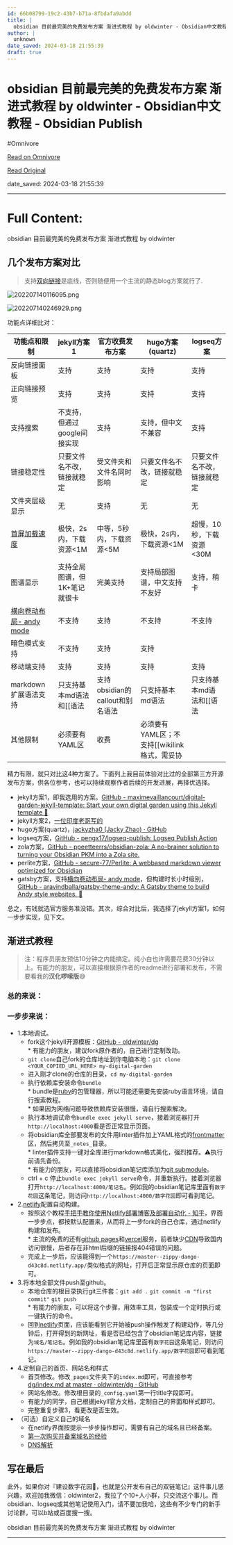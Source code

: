 ```yaml
---
id: 66b08799-19c2-43b7-b71a-8fbdafa9abdd
title: |
  obsidian 目前最完美的免费发布方案 渐进式教程 by oldwinter - Obsidian中文教程 - Obsidian Publish
author: |
  unknown
date_saved: 2024-03-18 21:55:39
draft: true
---
```


# obsidian 目前最完美的免费发布方案 渐进式教程 by oldwinter - Obsidian中文教程 - Obsidian Publish
#Omnivore

[Read on Omnivore](https://omnivore.app/me/obsidian-by-oldwinter-obsidian-obsidian-publish-18e546bdd91)

[Read Original](https://publish.obsidian.md/chinesehelp/01+2021%E6%96%B0%E6%95%99%E7%A8%8B/obsidian+%E7%9B%AE%E5%89%8D%E6%9C%80%E5%AE%8C%E7%BE%8E%E7%9A%84%E5%85%8D%E8%B4%B9%E5%8F%91%E5%B8%83%E6%96%B9%E6%A1%88+%E6%B8%90%E8%BF%9B%E5%BC%8F%E6%95%99%E7%A8%8B+by+oldwinter)

date_saved: 2024-03-18 21:55:39


--- 

# Full Content: 

obsidian 目前最完美的免费发布方案 渐进式教程 by oldwinter

## 几个发布方案对比 

> 支持[双向链接](https://publish.obsidian.md/chinesehelp/01+2021%E6%96%B0%E6%95%99%E7%A8%8B/%E5%8F%8C%E5%90%91%E9%93%BE%E6%8E%A5)是底线，否则随便用一个主流的静态blog方案就行了.

![202207140116095.png](https://proxy-prod.omnivore-image-cache.app/0x0,sB2c2r36IfMKkbHtu6jjF_RApi_Tp-VImaq7hkSynXlU/https://my-public-pic.oss-cn-hangzhou.aliyuncs.com/202207140116095.png)

![202207140246929.png](https://proxy-prod.omnivore-image-cache.app/0x0,srTUW51q-0tQb6oUpQEWncsnws4smvbhHwIrflrUXH9I/https://my-public-pic.oss-cn-hangzhou.aliyuncs.com/202207140246929.png)

功能点详细比对：

| 功能点和限制                                                                                                                         | jekyll方案1         | 官方收费发布方案                | hugo方案(quartz)                  | logseq方案         |
| ------------------------------------------------------------------------------------------------------------------------------ | ----------------- | ----------------------- | ------------------------------- | ---------------- |
| 反向链接面板                                                                                                                         | 支持                | 支持                      | 支持                              | 支持               |
| 正向链接预览                                                                                                                         | 支持                | 支持                      | 支持                              | 支持               |
| 支持搜索                                                                                                                           | 不支持，但通过google间接实现 | 支持                      | 支持，但中文不兼容                       | 支持               |
| 链接稳定性                                                                                                                          | 只要文件名不改，链接就稳定     | 受文件夹和文件名同时影响            | 只要文件名不改，链接就稳定                   | 只要文件名不改，链接就稳定    |
| 文件夹层级显示                                                                                                                        | 无                 | 支持                      | 无                               | 无                |
| [首屏加载速度](https://publish.obsidian.md/chinesehelp/%E9%A6%96%E5%B1%8F%E5%8A%A0%E8%BD%BD%E9%80%9F%E5%BA%A6)                       | 极快，2s内，下载资源<1M    | 中等，5秒内，下载资源<5M          | 极快，2s内，下载资源<1M                  | 超慢，10秒，下载资源<30M  |
| 图谱显示                                                                                                                           | 支持全局图谱，但1K+笔记就很卡  | 完美支持                    | 支持局部图谱，中文支持不友好                  | 支持，稍卡            |
| [横向卷动布局- andy mode](https://publish.obsidian.md/chinesehelp/%E6%A8%AA%E5%90%91%E5%8D%B7%E5%8A%A8%E5%B8%83%E5%B1%80-+andy+mode) | 不支持               | 支持                      | 不支持                             | 不支持              |
| 暗色模式支持                                                                                                                         | 不支持               | 支持                      | 支持                              |                  |
| 移动端支持                                                                                                                          | 支持                | 支持                      | 支持                              | 支持               |
| markdown扩展语法支持                                                                                                                 | 只支持基本md语法和\[\[语法  | 支持obsidian的callout和别名语法 | 只支持基本md语法                       | 只支持基本md语法和\[\[语法 |
| 其他限制                                                                                                                           | 必须要有YAML区         | 收费                      | 必须要有YAML区；不支持\[\[wikilink格式，需妥协 |                  |

精力有限，就只对比这4种方案了。下面列上我目前体验对比过的全部第三方开源发布方案，供各位参考，也可以持续观察作者后续的开发进展，再择优选择。

* jekyll方案1，即我选用的方案。[GitHub - maximevaillancourt/digital-garden-jekyll-template: Start your own digital garden using this Jekyll template 🌱](https://github.com/maximevaillancourt/digital-garden-jekyll-template)
* jekyll方案2，[一位印度老哥写的](https://github.com/Jekyll-Garden/jekyll-garden.github.io)
* hugo方案(quartz)，[jackyzha0 (Jacky Zhao) · GitHub](https://github.com/jackyzha0)
* logseq方案，[GitHub - pengx17/logseq-publish: Logseq Publish Action](https://github.com/pengx17/logseq-publish)
* zola方案，[GitHub - ppeetteerrs/obsidian-zola: A no-brainer solution to turning your Obsidian PKM into a Zola site.](https://github.com/ppeetteerrs/obsidian-zola)
* perlite方案，[GitHub - secure-77/Perlite: A webbased markdown viewer optimized for Obsidian](https://github.com/secure-77/Perlite)
* gatsby方案，支持[横向卷动布局- andy mode](https://publish.obsidian.md/chinesehelp/%E6%A8%AA%E5%90%91%E5%8D%B7%E5%8A%A8%E5%B8%83%E5%B1%80-+andy+mode)，但构建时长小时级别，[GitHub - aravindballa/gatsby-theme-andy: A Gatsby theme to build Andy style websites. 📑](https://github.com/aravindballa/gatsby-theme-andy/)

总之，有钱就选官方服务准没错。其次，综合对比后，我选择了jekyll方案1，如何一步步实现，见下文。

## 渐进式教程 

> 注：程序员朋友预估10分钟之内能搞定。纯小白也许需要花费30分钟以上。有能力的朋友，可以直接根据原作者的readme进行部署和发布，不需要看我的**汉化啰嗦版**😅

### 总的来说： 

### 一步步来说： 

* 1.本地调试。  
   * fork这个jekyll开源模板：[GitHub - oldwinter/dg](https://github.com/oldwinter/dg)  
         * 有能力的朋友，建议fork原作者的，自己进行定制改动。  
   * `git clone`自己fork的仓库地址到你电脑本地：`git clone <YOUR_COPIED_URL_HERE> my-digital-garden`  
   * 进入刚才clone的仓库的目录，`cd my-digital-garden`  
   * 执行依赖库安装命令`bundle`  
         * bundle是[ruby](https://publish.obsidian.md/chinesehelp/ruby)的包管理器，所以可能还需要先安装ruby语言环境，请自行搜索教程。  
         * 如果因为网络问题导致依赖库安装很慢，请自行搜索解决。  
   * 执行本地调试命令`bundle exec jekyll serve`，接着浏览器打开`http://localhost:4000`看是否正常显示页面。  
   * 将obsidian库全部要发布的文件用linter插件加上YAML格式的[frontmatter](https://publish.obsidian.md/chinesehelp/frontmatter)区，然后拷贝至`_notes_`目录。  
         * linter插件支持一键对全库进行markdown格式美化，强烈推荐。⚠️执行前请先备份。  
         * 有能力的朋友，可以直接将obsidian笔记库添加为[git submodule](https://publish.obsidian.md/chinesehelp/git+submodule)。  
   * ctrl + c 停止`bundle exec jekyll serve`命令，并重新执行。接着浏览器打开`http://localhost:4000/笔记名`。例如我的obsidian笔记库里面有`数字花园`这条笔记，则访问`http://localhost:4000/数字花园`即可看到笔记。
* 2.[netlify](https://publish.obsidian.md/chinesehelp/netlify)配置自动构建。  
   * 按照这个教程[手把手教你使用Netlify部署博客及部署自动化 - 知乎](https://zhuanlan.zhihu.com/p/55252024)，界面一步步点，都按默认配置来，从而将上一步fork的自己仓库，通过netlify构建和发布。  
         * 主流的免费的还有[github pages](https://publish.obsidian.md/chinesehelp/github+pages)和[vercel](https://publish.obsidian.md/chinesehelp/vercel)服务，前者缺少[CDN](https://publish.obsidian.md/chinesehelp/CDN)导致国内访问很慢，后者存在非html后缀的链接报404错误的问题。  
   * 完成上一步后，应该能得到一个`https://master--zippy-dango-d43c8d.netlify.app/`类似格式的网址，打开后正常显示原仓库的页面即可。
* 3.将本地全部文件push至github。  
   * 本地仓库的根目录执行git三件套：`git add .` `git commit -m "first commit"` `git push`  
         * 有能力的朋友，可以将这个步骤，用效率工具，包装成一个定时执行或一键执行的命令。  
   * 回到[netlify](https://publish.obsidian.md/chinesehelp/netlify)页面，应该能看到它开始被push操作触发了构建动作，等几分钟后，打开得到的新网址，看是否已经包含了obsidian笔记库内容，链接为`域名/笔记名`。例如我的obsidian笔记库里面有`数字花园`这条笔记，则访问`https://master--zippy-dango-d43c8d.netlify.app/数字花园`即可看到笔记。
* 4.定制自己的首页、网站名和样式  
   * 首页修改。修改`_pages`文件夹下的`index.md`即可，可直接参考[dg/index.md at master · oldwinter/dg · GitHub](https://github.com/oldwinter/dg/blob/master/%5Fpages/index.md)  
   * 网站名修改。修改根目录的`_config.yaml`第一行title字段即可。  
   * 有能力的同学，自己根据jekyll官方文档，定制自己的界面和样式即可。  
   * 完整重复步骤3，看更改是否生效。
* （可选）自定义自己的域名  
   * 在netlify界面按提示一步步操作即可，需要有自己的域名且已经备案。  
   * [第一次购买并备案域名的经验](https://publish.obsidian.md/chinesehelp/%E7%AC%AC%E4%B8%80%E6%AC%A1%E8%B4%AD%E4%B9%B0%E5%B9%B6%E5%A4%87%E6%A1%88%E5%9F%9F%E5%90%8D%E7%9A%84%E7%BB%8F%E9%AA%8C)  
   * [DNS解析](https://publish.obsidian.md/chinesehelp/DNS%E8%A7%A3%E6%9E%90)

## 写在最后 

此外，如果你对『建设数字花园🌱，也就是公开发布自己的双链笔记』这件事儿感兴趣，欢迎加我微信：oldwinter2，我拉了个10+人小群，只交流这个事儿。而obsidian、logseq或其他笔记使用入门，请不要加我哈，这些有不少专门的新手讨论群，可以b站或百度搜一搜。

obsidian 目前最完美的免费发布方案 渐进式教程 by oldwinter

---

